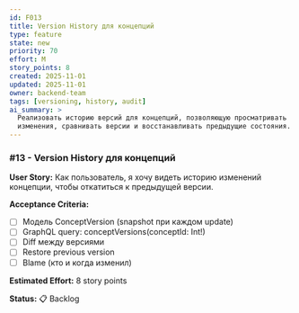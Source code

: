 ```yaml
---
id: F013
title: Version History для концепций
type: feature
state: new
priority: 70
effort: M
story_points: 8
created: 2025-11-01
updated: 2025-11-01
owner: backend-team
tags: [versioning, history, audit]
ai_summary: >
  Реализовать историю версий для концепций, позволяющую просматривать
  изменения, сравнивать версии и восстанавливать предыдущие состояния.
---
```


### #13 - Version History для концепций

**User Story:**
Как пользователь, я хочу видеть историю изменений концепции, чтобы откатиться к предыдущей версии.

**Acceptance Criteria:**
- [ ] Модель ConceptVersion (snapshot при каждом update)
- [ ] GraphQL query: conceptVersions(conceptId: Int!)
- [ ] Diff между версиями
- [ ] Restore previous version
- [ ] Blame (кто и когда изменил)

**Estimated Effort:** 8 story points

**Status:** 📋 Backlog